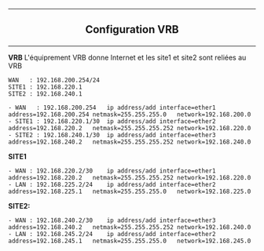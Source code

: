 ------------------------------------------------------------------------------------------------------------------------------------------------------------------------------------------------------------------------------------------------------------------------------------
## <p align='center'> Configuration VRB </p>

------------------------------------------------------------------------------------------------------------------------------------------------------------------------------------------------------------------------------------------------------------------------------------

**VRB**
L'équiprement VRB donne Internet et les site1 et site2 sont reliées au VRB
```
WAN   : 192.168.200.254/24
SITE1 : 192.168.220.1 
SITE2 : 192.168.240.1
```

```
- WAN   : 192.168.200.254  	ip address/add interface=ether1 address=192.168.200.254 netmask=255.255.255.0   network=192.168.200.0
- SITE1 : 192.168.220.1/30	ip address/add interface=ether2 address=192.168.220.2   netmask=255.255.255.252 network=192.168.220.0
- SITE2 : 192.168.240.1/30	ip address/add interface=ether3 address=192.168.240.2   netmask=255.255.255.252 network=192.168.240.0
```

**SITE1**
```
- WAN : 192.168.220.2/30	ip address/add interface=ether1 address=192.168.220.2   netmask=255.255.255.252 network=192.168.220.0
- LAN : 192.168.225.2/24	ip address/add interface=ether2 address=192.168.225.1   netmask=255.255.255.0   network=192.168.225.0
```


**SITE2:**
```
- WAN : 192.168.240.2/30	ip address/add interface=ether3 address=192.168.240.2   netmask=255.255.255.252 network=192.168.240.0
- LAN : 192.168.245.2/24	ip address/add interface=ether2 address=192.168.245.1   netmask=255.255.255.0   network=192.168.245.0
```
